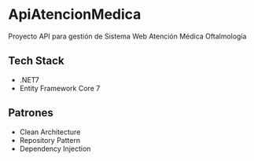 # ApiAtencionMedica


Proyecto API para gestión de Sistema Web Atención Médica Oftalmología



## Tech Stack
* .NET7
* Entity Framework Core 7


## Patrones
* Clean Architecture
* Repository Pattern
* Dependency Injection

